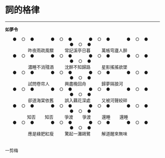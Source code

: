 # 詞的格律
-----

**如夢令**
<center>
   &emsp; ● &nbsp;&nbsp;  ○ &nbsp;&nbsp;  ● &emsp;&emsp;   
   &emsp; ● &nbsp;&nbsp;  ○ &nbsp;&nbsp; ● &emsp;&emsp; 
  &emsp; ● &nbsp;&nbsp;  ○ &nbsp;&nbsp; ● &emsp;&emsp; 
  &emsp; ● &nbsp;&nbsp;  ○ &nbsp;&nbsp; ● &emsp;&emsp; 
  &emsp; ● &nbsp;&nbsp;  ○ &nbsp;&nbsp; ● &emsp;&emsp; 
  <br>
  昨夜雨疏風驟 &emsp;&emsp; 
  常記溪亭日暮 &emsp;&emsp;
  萬帳穹廬人醉 &emsp;&emsp;
  <br>
  &emsp; ● &nbsp;&nbsp;  ○ &nbsp;&nbsp;  ● &emsp;&emsp; 
  &emsp; ● &nbsp;&nbsp;  ○ &nbsp;&nbsp; ● &emsp;&emsp; 
  &emsp; ● &nbsp;&nbsp;  ○ &nbsp;&nbsp; ● &emsp;&emsp; 
  &emsp; ● &nbsp;&nbsp;  ○ &nbsp;&nbsp; ● &emsp;&emsp; 
  &emsp; ● &nbsp;&nbsp;  ○ &nbsp;&nbsp; ● &emsp;&emsp; 
  <br>
  濃睡不消殘酒 &emsp;&emsp; 
  沈醉不知歸路 &emsp;&emsp;
  星影搖搖欲墜 &emsp;&emsp;
  <br>
  &emsp; ● &nbsp;&nbsp;  ○ &nbsp;&nbsp;  ● &emsp;&emsp;
  &emsp; ● &nbsp;&nbsp;  ○ &nbsp;&nbsp; ● &emsp;&emsp; 
  &emsp; ● &nbsp;&nbsp;  ○ &nbsp;&nbsp; ● &emsp;&emsp; 
  &emsp; ● &nbsp;&nbsp;  ○ &nbsp;&nbsp; ● &emsp;&emsp; 
  &emsp; ● &nbsp;&nbsp;  ○ &nbsp;&nbsp; ● &emsp;&emsp; 
  <br>
  試問卷帘人 &emsp;&emsp;&emsp; 
  興盡晚回舟 &emsp;&emsp;&emsp; 
  歸夢隔狼河 &emsp;&emsp;&emsp; 
  <br>
  &emsp; ● &nbsp;&nbsp;  ○ &nbsp;&nbsp;  ● &emsp;&emsp;
  &emsp; ● &nbsp;&nbsp;  ○ &nbsp;&nbsp; ● &emsp;&emsp; 
  &emsp; ● &nbsp;&nbsp;  ○ &nbsp;&nbsp; ● &emsp;&emsp; 
  &emsp; ● &nbsp;&nbsp;  ○ &nbsp;&nbsp; ● &emsp;&emsp; 
  &emsp; ● &nbsp;&nbsp;  ○ &nbsp;&nbsp; ● &emsp;&emsp; 
  <br>
  卻道海棠依舊 &emsp;&emsp; 
  誤入藕花深處 &emsp;&emsp; 
  又被河聲絞碎 &emsp;&emsp; 
  <br>
  &emsp; ● &nbsp;&nbsp;  ○ &nbsp;&nbsp;  ● &emsp;&emsp;
  &emsp; ● &nbsp;&nbsp;  ○ &nbsp;&nbsp; ● &emsp;&emsp; 
  &emsp; ● &nbsp;&nbsp;  ○ &nbsp;&nbsp; ● &emsp;&emsp; 
  &emsp; ● &nbsp;&nbsp;  ○ &nbsp;&nbsp; ● &emsp;&emsp; 
  &emsp; ● &nbsp;&nbsp;  ○ &nbsp;&nbsp; ● &emsp;&emsp; 
  <br>
  知否 &emsp;&nbsp;&nbsp; 知否 &emsp;&emsp; 
  爭渡 &emsp;&nbsp;&nbsp; 爭渡 &emsp;&emsp; 
  還睡 &emsp;&nbsp;&nbsp; 還睡 &emsp;&emsp; 
  <br>
  &emsp; ● &nbsp;&nbsp;  ○ &nbsp;&nbsp;  ● &emsp;&emsp;
  &emsp; ● &nbsp;&nbsp;  ○ &nbsp;&nbsp; ● &emsp;&emsp;
  &emsp; ● &nbsp;&nbsp;  ○ &nbsp;&nbsp; ● &emsp;&emsp;
  &emsp; ● &nbsp;&nbsp;  ○ &nbsp;&nbsp; ● &emsp;&emsp;
  &emsp; ● &nbsp;&nbsp;  ○ &nbsp;&nbsp; ● &emsp;&emsp;
  <br>
  應是綠肥紅瘦 &emsp;&emsp; 
  驚起一灘鷗鷺 &emsp;&emsp; 
  解道醒來無味 &emsp;&emsp; 
</center>
<br>
<br>
一剪梅
<center>
  
</center>
